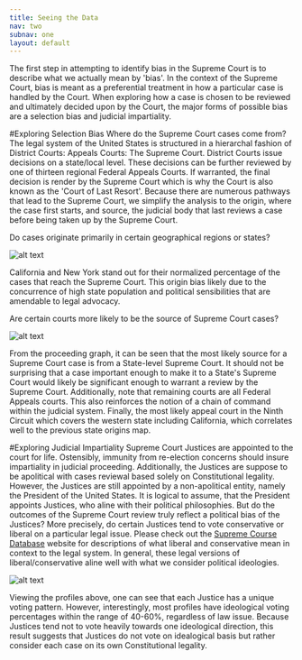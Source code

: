 ```yaml
---
title: Seeing the Data
nav: two
subnav: one
layout: default
---
```

The first step in attempting to identify bias in the Supreme Court is to describe what we actually mean by 'bias'. In the context of the Supreme Court, bias is meant as a preferential treatment in how a particular case is handled by the Court. When exploring how a case is chosen to be reviewed  and ultimately decided upon by the Court, the major forms of possible bias are a selection bias and judicial impartiality. 


#Exploring Selection Bias
Where do the Supreme Court cases come from? The legal system of the United States is structured in a hierarchal fashion of District Courts: Appeals Courts: The Supreme Court.  District Courts issue decisions on a state/local level. These decisions can be further reviewed by one of thirteen regional Federal Appeals Courts. If warranted, the final decision is render by the Supreme Court which is why the Court is also known as the 'Court of Last Resort'.  Because there are numerous pathways that lead to the Supreme Court, we simplify the analysis to the origin, where the case first starts, and source, the judicial body that last reviews a case before being taken up by the Supreme Court.

Do cases originate primarily in certain geographical regions or states?

![alt text]({{site.baseurl}}img/State_Origins.png "State Origins")

California and New York stand out for their normalized percentage of the cases that reach the Supreme Court. This origin bias likely due to the concurrence of  high state population and political sensibilities that are amendable to legal advocacy.

Are certain courts more likely to be the source of Supreme Court cases?

![alt text]({{site.baseurl}}img/Sources.png "Case Source")

From the proceeding graph, it can be seen that the most likely source for a Supreme Court case is from a State-level Supreme Court. It should not be surprising that a case important enough to make it to a State's Supreme Court would likely be significant enough to warrant a review by the Supreme Court. Additionally, note that remaining courts are all Federal Appeals courts. This also reinforces the notion of a chain of command within the judicial system. Finally, the most likely appeal court in the Ninth Circuit which covers the western state including California, which correlates well to the previous state origins map. 

#Exploring Judicial Impartiality
Supreme Court Justices are appointed to the court for life. Ostensibly, immunity from re-election concerns should insure impartiality in judicial proceeding. Additionally, the Justices are suppose to be apolitical with cases reviewal based solely on Constitutional legality. However, the Justices are still appointed by a non-apolitical entity, namely the President of the United States. It is logical to assume, that the President appoints Justices, who aline with their political philosophies. But do the outcomes of the Supreme Court review truly reflect a political bias of the Justices? More precisely, do certain Justices  tend to vote conservative or liberal on a particular legal issue. Please check out the [Supreme Course Database](http://scdb.wustl.edu/documentation.php?var=decisionDirection) website for descriptions of what liberal and conservative mean in context to the legal system. In general, these legal versions of liberal/conservative aline well with what we consider political ideologies. 


![alt text]({{site.baseurl}}img/JGRoberts.jpg "JG Roberts Profile")

Viewing the profiles above, one can see that each Justice has a unique voting pattern. However, interestingly, most profiles have ideological voting percentages within the range of 40-60%, regardless of law issue. Because Justices tend not to vote heavily towards one ideological direction, this result suggests that Justices do not vote on idealogical basis but rather consider each case on its own Constitutional legality.


